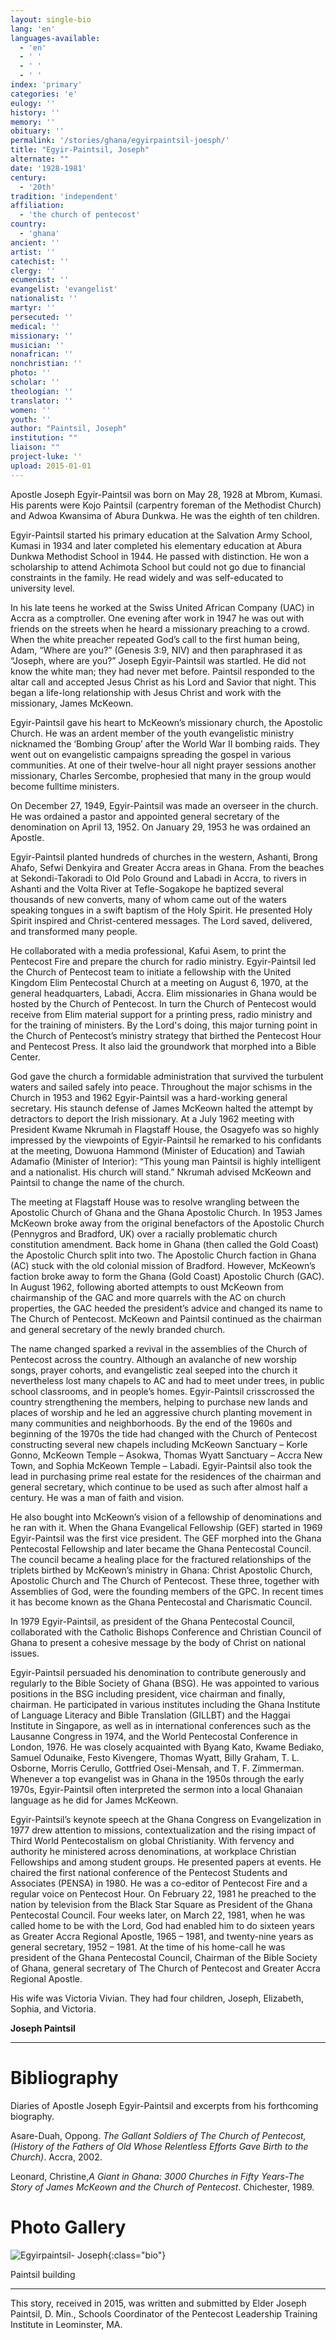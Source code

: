 ```yaml
---
layout: single-bio
lang: 'en'
languages-available:
  - 'en'
  - ' '
  - ' '
  - ' '
index: 'primary'
categories: 'e'
eulogy: ''
history: ''
memory: ''
obituary: ''
permalink: '/stories/ghana/egyirpaintsil-joesph/'
title: "Egyir-Paintsil, Joseph"
alternate: ""
date: '1928-1981'
century:
  - '20th'
tradition: 'independent'
affiliation:
  - 'the church of pentecost'
country:
  - 'ghana'
ancient: ''
artist: ''
catechist: ''
clergy: ''
ecumenist: ''
evangelist: 'evangelist'
nationalist: ''
martyr: ''
persecuted: ''
medical: ''
missionary: ''
musician: ''
nonafrican: ''
nonchristian: ''
photo: ''
scholar: ''
theologian: ''
translator: ''
women: ''
youth: ''
author: "Paintsil, Joseph"
institution: ""
liaison: ""
project-luke: ''
upload: 2015-01-01
---
```


Apostle Joseph Egyir-Paintsil was born on May 28, 1928 at Mbrom, Kumasi. His parents were Kojo Paintsil (carpentry foreman of the Methodist Church) and Adwoa Kwansima of Abura Dunkwa. He was the eighth of ten children.

Egyir-Paintsil started his primary education at the Salvation Army School, Kumasi in 1934 and later completed his elementary education at Abura Dunkwa Methodist School in 1944. He passed with distinction. He won a scholarship to attend Achimota School but could not go due to financial constraints in the family. He read widely and was self-educated to university level.

In his late teens he worked at the Swiss United African Company (UAC) in Accra as a comptroller. One evening after work in 1947 he was out with friends on the streets when he heard a missionary preaching to a crowd. When the white preacher repeated God’s call to the first human being, Adam, “Where are you?” (Genesis 3:9, NIV) and then paraphrased it as “Joseph, where are you?” Joseph Egyir-Paintsil was startled. He did not know the white man; they had never met before. Paintsil responded to the altar call and accepted Jesus Christ as his Lord and Savior that night. This began a life-long relationship with Jesus Christ and work with the missionary, James McKeown.

Egyir-Paintsil gave his heart to McKeown’s missionary church, the Apostolic Church. He was an ardent member of the youth evangelistic ministry nicknamed the ‘Bombing Group’ after the World War II bombing raids. They went out on evangelistic campaigns spreading the gospel in various communities. At one of their twelve-hour all night prayer sessions another missionary, Charles Sercombe, prophesied that many in the group would become fulltime ministers.

On December 27, 1949, Egyir-Paintsil was made an overseer in the church. He was ordained a pastor and appointed general secretary of the denomination on April 13, 1952. On January 29, 1953 he was ordained an Apostle.

Egyir-Paintsil planted hundreds of churches in the western, Ashanti, Brong Ahafo, Sefwi Denkyira and Greater Accra areas in Ghana. From the beaches at Sekondi-Takoradi to Old Polo Ground and Labadi in Accra, to rivers in Ashanti and the Volta River at Tefle-Sogakope he baptized several thousands of new converts, many of whom came out of the waters speaking tongues in a swift baptism of the Holy Spirit. He presented Holy Spirit inspired and Christ-centered messages. The Lord saved, delivered, and transformed many people.

He collaborated with a media professional, Kafui Asem, to print the Pentecost Fire and prepare the church for radio ministry.  Egyir-Paintsil led the Church of Pentecost team to initiate a fellowship with the United Kingdom Elim Pentecostal Church at a meeting on August 6, 1970, at the general headquarters, Labadi, Accra. Elim missionaries in Ghana would be hosted by the Church of Pentecost. In turn the Church of Pentecost would receive from Elim material support for a printing press, radio ministry and for the training of ministers. By the Lord's doing, this major turning point in the Church of Pentecost’s ministry strategy that birthed the Pentecost Hour and Pentecost Press. It also laid the groundwork that morphed into a Bible Center.

God gave the church a formidable administration that survived the turbulent waters and sailed safely into peace. Throughout the major schisms in the Church in 1953 and 1962  Egyir-Paintsil was a hard-working general secretary. His staunch defense of James McKeown halted the attempt by detractors to deport the Irish missionary. At a July 1962 meeting with President Kwame Nkrumah in Flagstaff House, the Osagyefo was so highly impressed by the viewpoints of Egyir-Paintsil he remarked to his confidants at the meeting, Dowuona Hammond (Minister of Education) and Tawiah Adamafio (Minister of Interior): “This young man Paintsil is highly intelligent and a nationalist. His church will stand.” Nkrumah advised McKeown and Paintsil to change the name of the church.

The meeting at Flagstaff House was to resolve wrangling between the Apostolic Church of Ghana and the Ghana Apostolic Church. In 1953 James McKeown broke away from the original benefactors of the Apostolic Church (Pennygros and Bradford, UK) over a racially problematic church constitution amendment. Back home in Ghana (then called the Gold Coast) the Apostolic Church split into two. The Apostolic Church faction in Ghana (AC) stuck with the old colonial mission of Bradford. However, McKeown’s faction broke away to form the Ghana (Gold Coast) Apostolic Church (GAC). In August 1962, following aborted attempts to oust McKeown from chairmanship of the GAC and more quarrels with the AC on church properties, the GAC heeded the president’s advice and changed its name to The Church of Pentecost. McKeown and Paintsil continued as the chairman and general secretary of the newly branded church.

The name changed sparked a revival in the assemblies of the Church of Pentecost across the country. Although an avalanche of new worship songs, prayer cohorts, and evangelistic zeal seeped into the church it nevertheless lost many chapels to AC and had to meet under trees, in public school classrooms, and in people’s homes. Egyir-Paintsil crisscrossed the country strengthening the members, helping to purchase new lands and places of worship and he led an aggressive church planting movement in many communities and neighborhoods. By the end of the 1960s and beginning of the 1970s the tide had changed with the Church of Pentecost constructing several new chapels including McKeown Sanctuary – Korle Gonno, McKeown Temple – Asokwa, Thomas Wyatt Sanctuary – Accra New Town, and Sophia McKeown Temple – Labadi. Egyir-Paintsil also took the lead in purchasing prime real estate for the residences of the chairman and general secretary, which continue to be used as such after almost half a century. He was a man of faith and vision.

He also bought into McKeown’s vision of a fellowship of denominations and he ran with it. When the Ghana Evangelical Fellowship (GEF) started in 1969 Egyir-Paintsil was the first vice president. The GEF morphed into the Ghana Pentecostal Fellowship and later became the Ghana Pentecostal Council. The council became a healing place for the fractured relationships of the triplets birthed by McKeown’s ministry in Ghana: Christ Apostolic Church, Apostolic Church and The Church of Pentecost. These three, together with Assemblies of God, were the founding members of the GPC. In recent times it has become known as the Ghana Pentecostal and Charismatic Council.

In 1979  Egyir-Paintsil, as president of the Ghana Pentecostal Council, collaborated with the Catholic Bishops Conference and Christian Council of Ghana to present a cohesive message by the body of Christ on national issues.

Egyir-Paintsil persuaded his denomination to contribute generously and regularly to the Bible Society of Ghana (BSG). He was appointed to various positions in the BSG including president, vice chairman and finally, chairman. He participated in various institutes including the Ghana Institute of Language Literacy and Bible Translation (GILLBT) and the Haggai Institute in Singapore, as well as in international conferences such as the Lausanne Congress in 1974, and the World Pentecostal Conference in London, 1976. He was closely acquainted with Byang Kato, Kwame Bediako, Samuel Odunaike, Festo Kivengere, Thomas Wyatt, Billy Graham, T. L. Osborne, Morris Cerullo, Gottfried Osei-Mensah, and T. F. Zimmerman. Whenever a top evangelist was in Ghana in the 1950s through the early 1970s, Egyir-Paintsil often interpreted the sermon into a local Ghanaian language as he did for James McKeown.

Egyir-Paintsil’s keynote speech at the Ghana Congress on Evangelization in 1977 drew attention to missions, contextualization and the rising impact of Third World Pentecostalism on global Christianity. With fervency and authority he ministered across denominations, at workplace Christian Fellowships and among student groups. He presented papers at events. He chaired the first national conference of the Pentecost Students and Associates (PENSA) in 1980. He was a co-editor of Pentecost Fire and a regular voice on Pentecost Hour. On February 22, 1981 he preached to the nation by television from the Black Star Square as President of the Ghana Pentecostal Council. Four weeks later, on March 22, 1981, when he was called home to be with the Lord, God had enabled him to do sixteen years as Greater Accra Regional Apostle, 1965 – 1981, and twenty-nine years as general secretary, 1952 – 1981. At the time of his home-call he was president of the Ghana Pentecostal Council, Chairman of the Bible Society of Ghana, general secretary of The Church of Pentecost and Greater Accra Regional Apostle.

His wife was Victoria Vivian. They had four children, Joseph, Elizabeth, Sophia, and Victoria.

**Joseph Paintsil**

---

# Bibliography
Diaries of Apostle Joseph Egyir-Paintsil and excerpts from his forthcoming biography.

Asare-Duah, Oppong. *The Gallant Soldiers of The Church of Pentecost, (History of the Fathers of Old Whose Relentless Efforts Gave Birth to the Church)*. Accra, 2002.

Leonard, Christine,*A Giant in Ghana: 3000 Churches in Fifty Years-The Story of James McKeown and the Church of Pentecost*. Chichester, 1989.


# Photo Gallery

![Egyirpaintsil- Joseph](/images/bio-pics/ghana/egyirpaintsil-joesph/paintsil-building.jpg){:class="bio"}

Paintsil building

---

This story, received in 2015, was written and submitted by Elder Joseph Paintsil, D. Min., Schools Coordinator of the Pentecost Leadership Training Institute in Leominster, MA.
